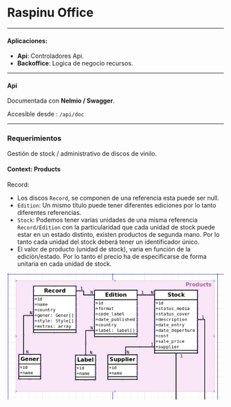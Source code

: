 # Raspinu Office

---

#### Aplicaciones:
- **Api**: Controladores Api.
- **Backoffice**: Logica de negocio recursos.
---

#### Api

Documentada con **Nelmio / Swagger**.

Accesible desde : `/api/doc`

---

### Requerimientos

Gestión de stock / administrativo de discos de vinilo.

#### Context: Products

Record:

- Los discos `Record`, se componen de una referencia esta puede ser null.
- `Edition`:  Un mismo título puede tener diferentes ediciones por lo tanto diferentes referencias.
- `Stock`: Podemos tener varias unidades de una misma referencia `Record/Edition` con la particularidad que cada 
  unidad de stock puede estar en un estado distinto, existen productos de  segunda mano. 
  Por lo tanto cada unidad del stock deberá tener un identificador único.
- El valor de producto (unidad de stock), varia en función de la edición/estado. Por lo tanto el precio 
  ha de especificarse de forma unitaria en cada unidad de stock.

![Diagrama Products](docs/diagrama_products.png)